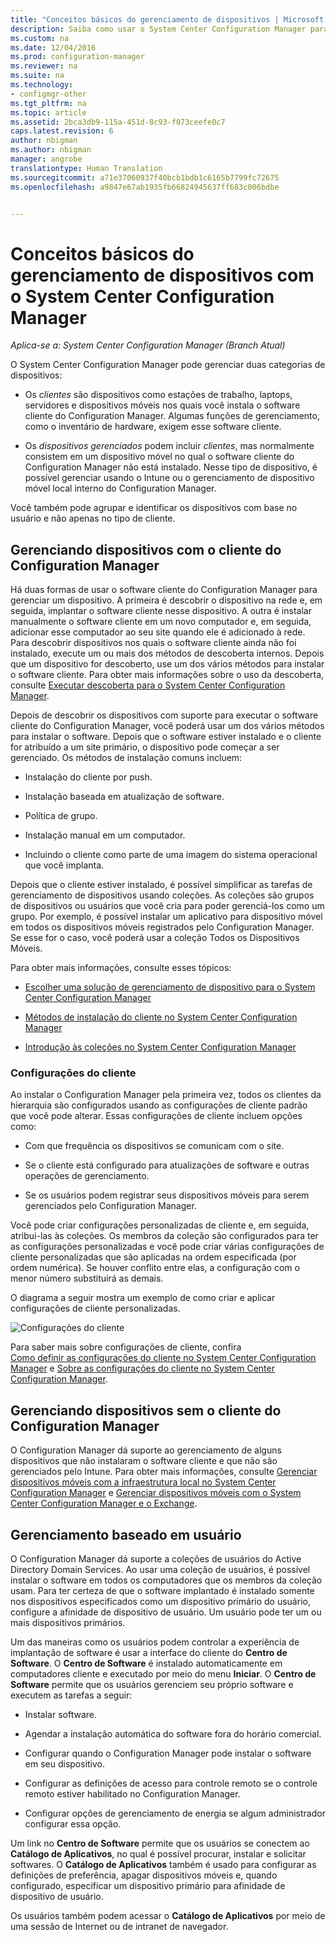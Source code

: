 ```yaml
---
title: "Conceitos básicos do gerenciamento de dispositivos | Microsoft Docs"
description: Saiba como usar o System Center Configuration Manager para gerenciar dispositivos.
ms.custom: na
ms.date: 12/04/2016
ms.prod: configuration-manager
ms.reviewer: na
ms.suite: na
ms.technology:
- configmgr-other
ms.tgt_pltfrm: na
ms.topic: article
ms.assetid: 2bca3db9-115a-451d-8c93-f073ceefe0c7
caps.latest.revision: 6
author: nbigman
ms.author: nbigman
manager: angrobe
translationtype: Human Translation
ms.sourcegitcommit: a71e37060937f40bcb1bdb1c6165b7799fc72675
ms.openlocfilehash: a9847e67ab1935fb66824945637ff683c006bdbe


---
```

# <a name="fundamentals-of-managing-devices-with-system-center-configuration-manager"></a>Conceitos básicos do gerenciamento de dispositivos com o System Center Configuration Manager

*Aplica-se a: System Center Configuration Manager (Branch Atual)*

O System Center Configuration Manager pode gerenciar duas categorias de dispositivos:

-   Os *clientes* são dispositivos como estações de trabalho, laptops, servidores e dispositivos móveis nos quais você instala o software cliente do Configuration Manager. Algumas funções de gerenciamento, como o inventário de hardware, exigem esse software cliente.  

-   Os *dispositivos gerenciados* podem incluir *clientes*, mas normalmente consistem em um dispositivo móvel no qual o software cliente do Configuration Manager não está instalado. Nesse tipo de dispositivo, é possível gerenciar usando o Intune ou o gerenciamento de dispositivo móvel local interno do Configuration Manager.

Você também pode agrupar e identificar os dispositivos com base no usuário e não apenas no tipo de cliente.

## <a name="managing-devices-with-the-configuration-manager-client"></a>Gerenciando dispositivos com o cliente do Configuration Manager

Há duas formas de usar o software cliente do Configuration Manager para gerenciar um dispositivo. A primeira é descobrir o dispositivo na rede e, em seguida, implantar o software cliente nesse dispositivo. A outra é instalar manualmente o software cliente em um novo computador e, em seguida, adicionar esse computador ao seu site quando ele é adicionado à rede. Para descobrir dispositivos nos quais o software cliente ainda não foi instalado, execute um ou mais dos métodos de descoberta internos. Depois que um dispositivo for descoberto, use um dos vários métodos para instalar o software cliente. Para obter mais informações sobre o uso da descoberta, consulte [Executar descoberta para o System Center Configuration Manager](../../core/servers/deploy/configure/run-discovery.md).  

 Depois de descobrir os dispositivos com suporte para executar o software cliente do Configuration Manager, você poderá usar um dos vários métodos para instalar o software. Depois que o software estiver instalado e o cliente for atribuído a um site primário, o dispositivo pode começar a ser gerenciado.  Os métodos de instalação comuns incluem:

 - Instalação do cliente por push.

 - Instalação baseada em atualização de software.

 - Política de grupo.

 - Instalação manual em um computador.
 - Incluindo o cliente como parte de uma imagem do sistema operacional que você implanta.  


 Depois que o cliente estiver instalado, é possível simplificar as tarefas de gerenciamento de dispositivos usando coleções. As coleções são grupos de dispositivos ou usuários que você cria para poder gerenciá-los como um grupo. Por exemplo, é possível instalar um aplicativo para dispositivo móvel em todos os dispositivos móveis registrados pelo Configuration Manager. Se esse for o caso, você poderá usar a coleção Todos os Dispositivos Móveis.  

 Para obter mais informações, consulte esses tópicos:  

-   [Escolher uma solução de gerenciamento de dispositivo para o System Center Configuration Manager](../../core/plan-design/choose-a-device-management-solution.md)  

-   [Métodos de instalação do cliente no System Center Configuration Manager](../../core/clients/deploy/plan/client-installation-methods.md)  

-   [Introdução às coleções no System Center Configuration Manager](../../core/clients/manage/collections/introduction-to-collections.md)  

### <a name="client-settings"></a>Configurações do cliente  
 Ao instalar o Configuration Manager pela primeira vez, todos os clientes da hierarquia são configurados usando as configurações de cliente padrão que você pode alterar. Essas configurações de cliente incluem opções como:

 -  Com que frequência os dispositivos se comunicam com o site.

 -  Se o cliente está configurado para atualizações de software e outras operações de gerenciamento.

 -  Se os usuários podem registrar seus dispositivos móveis para serem gerenciados pelo Configuration Manager.  

Você pode criar configurações personalizadas de cliente e, em seguida, atribui-las às coleções.  Os membros da coleção são configurados para ter as configurações personalizadas e você pode criar várias configurações de cliente personalizadas que são aplicadas na ordem especificada (por ordem numérica).  Se houver conflito entre elas, a configuração com o menor número substituirá as demais.  

O diagrama a seguir mostra um exemplo de como criar e aplicar configurações de cliente personalizadas.  

 ![Configurações do cliente](media/ClientSettings.gif)  

 Para saber mais sobre configurações de cliente, confira  
                [Como definir as configurações do cliente no System Center Configuration Manager](../../core/clients/deploy/configure-client-settings.md) e [Sobre as configurações do cliente no System Center Configuration Manager](../../core/clients/deploy/about-client-settings.md).

## <a name="managing-devices-without-the-configuration-manager-client"></a>Gerenciando dispositivos sem o cliente do Configuration Manager  
 O Configuration Manager dá suporte ao gerenciamento de alguns dispositivos que não instalaram o software cliente e que não são gerenciados pelo Intune. Para obter mais informações, consulte [Gerenciar dispositivos móveis com a infraestrutura local no System Center Configuration Manager](../../mdm/understand/manage-mobile-devices-with-on-premises-infrastructure.md) e [Gerenciar dispositivos móveis com o System Center Configuration Manager e o Exchange](../../mdm/deploy-use/manage-mobile-devices-with-exchange-activesync.md).  

## <a name="user-based-management"></a>Gerenciamento baseado em usuário  
 O Configuration Manager dá suporte a coleções de usuários do Active Directory Domain Services. Ao usar uma coleção de usuários, é possível instalar o software em todos os computadores que os membros da coleção usam. Para ter certeza de que o software implantado é instalado somente nos dispositivos especificados como um dispositivo primário do usuário, configure a afinidade de dispositivo de usuário. Um usuário pode ter um ou mais dispositivos primários.  

 Um das maneiras como os usuários podem controlar a experiência de implantação de software é usar a interface do cliente do **Centro de Software**. O **Centro de Software** é instalado automaticamente em computadores cliente e executado por meio do menu **Iniciar**. O **Centro de Software** permite que os usuários gerenciem seu próprio software e executem as tarefas a seguir:  

-   Instalar software.  

-   Agendar a instalação automática do software fora do horário comercial.  

-   Configurar quando o Configuration Manager pode instalar o software em seu dispositivo.  

-   Configurar as definições de acesso para controle remoto se o controle remoto estiver habilitado no Configuration Manager.  

-   Configurar opções de gerenciamento de energia se algum administrador configurar essa opção.  


 Um link no **Centro de Software** permite que os usuários se conectem ao **Catálogo de Aplicativos**, no qual é possível procurar, instalar e solicitar softwares. O **Catálogo de Aplicativos** também é usado para configurar as definições de preferência, apagar dispositivos móveis e, quando configurado, especificar um dispositivo primário para afinidade de dispositivo de usuário.   

 Os usuários também podem acessar o **Catálogo de Aplicativos** por meio de uma sessão de Internet ou de intranet de navegador.  



<!--HONumber=Dec16_HO5-->


